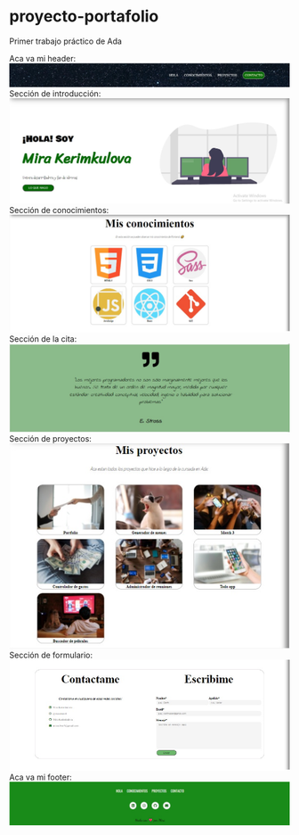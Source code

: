 # proyecto-portafolio
Primer trabajo práctico de Ada

Aca va mi header:
![Header!](https://github.com/mirakerim94/proyecto-portafolio/blob/main/imagenes/Header.jpg)
Sección de introducción:
![Section1!](https://github.com/mirakerim94/proyecto-portafolio/blob/main/imagenes/Section1.jpg)
Sección de conocimientos:
![Section2!](https://github.com/mirakerim94/proyecto-portafolio/blob/main/imagenes/Section2.jpg)
Sección de la cita:
![Cite!](https://github.com/mirakerim94/proyecto-portafolio/blob/main/imagenes/Cita.jpg)
Sección de proyectos:
![Section3!](https://github.com/mirakerim94/proyecto-portafolio/blob/main/imagenes/Section3.jpg)
Sección de formulario:
![Form!](https://github.com/mirakerim94/proyecto-portafolio/blob/main/imagenes/Formulario.jpg)
Aca va mi footer:
![Footer!](https://github.com/mirakerim94/proyecto-portafolio/blob/main/imagenes/Footer.jpg)
